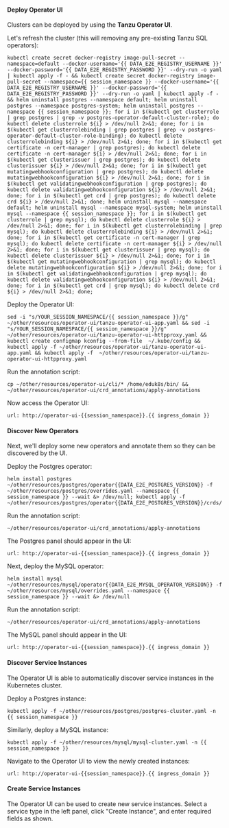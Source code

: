 #### Deploy Operator UI
Clusters can be deployed by using the **Tanzu Operator UI**.

Let's refresh the cluster (this will removing any pre-existing Tanzu SQL operators):
```execute
kubectl create secret docker-registry image-pull-secret --namespace=default --docker-username='{{ DATA_E2E_REGISTRY_USERNAME }}' --docker-password='{{ DATA_E2E_REGISTRY_PASSWORD }}' --dry-run -o yaml | kubectl apply -f - && kubectl create secret docker-registry image-pull-secret --namespace={{ session_namespace }} --docker-username='{{ DATA_E2E_REGISTRY_USERNAME }}' --docker-password='{{ DATA_E2E_REGISTRY_PASSWORD }}' --dry-run -o yaml | kubectl apply -f - && helm uninstall postgres --namespace default; helm uninstall postgres --namespace postgres-system; helm uninstall postgres --namespace {{ session_namespace }}; for i in $(kubectl get clusterrole | grep postgres | grep -v postgres-operator-default-cluster-role); do kubectl delete clusterrole ${i} > /dev/null 2>&1; done; for i in $(kubectl get clusterrolebinding | grep postgres | grep -v postgres-operator-default-cluster-role-binding); do kubectl delete clusterrolebinding ${i} > /dev/null 2>&1; done; for i in $(kubectl get certificate -n cert-manager | grep postgres); do kubectl delete certificate -n cert-manager ${i} > /dev/null 2>&1; done; for i in $(kubectl get clusterissuer | grep postgres); do kubectl delete clusterissuer ${i} > /dev/null 2>&1; done; for i in $(kubectl get mutatingwebhookconfiguration | grep postgres); do kubectl delete mutatingwebhookconfiguration ${i} > /dev/null 2>&1; done; for i in $(kubectl get validatingwebhookconfiguration | grep postgres); do kubectl delete validatingwebhookconfiguration ${i} > /dev/null 2>&1; done; for i in $(kubectl get crd | grep postgres); do kubectl delete crd ${i} > /dev/null 2>&1; done; helm uninstall mysql --namespace default; helm uninstall mysql --namespace mysql-system; helm uninstall mysql --namespace {{ session_namespace }}; for i in $(kubectl get clusterrole | grep mysql); do kubectl delete clusterrole ${i} > /dev/null 2>&1; done; for i in $(kubectl get clusterrolebinding | grep mysql); do kubectl delete clusterrolebinding ${i} > /dev/null 2>&1; done; for i in $(kubectl get certificate -n cert-manager | grep mysql); do kubectl delete certificate -n cert-manager ${i} > /dev/null 2>&1; done; for i in $(kubectl get clusterissuer | grep mysql); do kubectl delete clusterissuer ${i} > /dev/null 2>&1; done; for i in $(kubectl get mutatingwebhookconfiguration | grep mysql); do kubectl delete mutatingwebhookconfiguration ${i} > /dev/null 2>&1; done; for i in $(kubectl get validatingwebhookconfiguration | grep mysql); do kubectl delete validatingwebhookconfiguration ${i} > /dev/null 2>&1; done; for i in $(kubectl get crd | grep mysql); do kubectl delete crd ${i} > /dev/null 2>&1; done; 
```

Deploy the Operator UI:
```execute
sed -i "s/YOUR_SESSION_NAMESPACE/{{ session_namespace }}/g" ~/other/resources/operator-ui/tanzu-operator-ui-app.yaml && sed -i "s/YOUR_SESSION_NAMESPACE/{{ session_namespace }}/g" ~/other/resources/operator-ui/tanzu-operator-ui-httpproxy.yaml && kubectl create configmap kconfig --from-file  ~/.kube/config && kubectl apply -f ~/other/resources/operator-ui/tanzu-operator-ui-app.yaml && kubectl apply -f  ~/other/resources/operator-ui/tanzu-operator-ui-httpproxy.yaml 
```

Run the annotation script:
```execute
cp ~/other/resources/operator-ui/cli/* /home/eduk8s/bin/ && ~/other/resources/operator-ui/crd_annotations/apply-annotations
```

Now access the Operator UI:
```dashboard:open-url
url: http://operator-ui-{{session_namespace}}.{{ ingress_domain }}
```

#### Discover New Operators
Next, we'll deploy some new operators and annotate them so they can be discovered by the UI.

Deploy the Postgres operator:
```execute
helm install postgres ~/other/resources/postgres/operator{{DATA_E2E_POSTGRES_VERSION}} -f ~/other/resources/postgres/overrides.yaml --namespace {{ session_namespace }} --wait &> /dev/null; kubectl apply -f ~/other/resources/postgres/operator{{DATA_E2E_POSTGRES_VERSION}}/crds/ 
```

Run the annotation script:
```execute
~/other/resources/operator-ui/crd_annotations/apply-annotations
```

The Postgres panel should appear in the UI:
```dashboard:open-url
url: http://operator-ui-{{session_namespace}}.{{ ingress_domain }}
```

Next, deploy the MySQL operator:
```execute
helm install mysql ~/other/resources/mysql/operator{{DATA_E2E_MYSQL_OPERATOR_VERSION}} -f ~/other/resources/mysql/overrides.yaml --namespace {{ session_namespace }} --wait &> /dev/null
```

Run the annotation script:
```execute
~/other/resources/operator-ui/crd_annotations/apply-annotations
```

The MySQL panel should appear in the UI:
```dashboard:open-url
url: http://operator-ui-{{session_namespace}}.{{ ingress_domain }}
```

#### Discover Service Instances
The Operator UI is able to automatically discover service instances in the Kubernetes cluster.

Deploy a Postgres instance:
```execute
kubectl apply -f ~/other/resources/postgres/postgres-cluster.yaml -n {{ session_namespace }}
```

Similarly, deploy a MySQL instance:
```execute
kubectl apply -f ~/other/resources/mysql/mysql-cluster.yaml -n {{ session_namespace }}
```

Navigate to the Operator UI to view the newly created instances:
```dashboard:open-url
url: http://operator-ui-{{session_namespace}}.{{ ingress_domain }}
```

#### Create Service Instances
The Operator UI can be used to create new service instances. 
Select a service type in the left panel, click "Create Instance", and enter required fields as shown.

